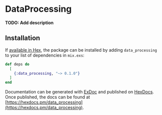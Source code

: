 # DataProcessing

**TODO: Add description**

## Installation

If [available in Hex](https://hex.pm/docs/publish), the package can be installed
by adding `data_processing` to your list of dependencies in `mix.exs`:

```elixir
def deps do
  [
    {:data_processing, "~> 0.1.0"}
  ]
end
```

Documentation can be generated with [ExDoc](https://github.com/elixir-lang/ex_doc)
and published on [HexDocs](https://hexdocs.pm). Once published, the docs can
be found at [https://hexdocs.pm/data_processing](https://hexdocs.pm/data_processing).

